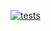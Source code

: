 [![tests](https://github.com/and-buk/api-test/actions/workflows/tests.yml/badge.svg)](https://github.com/and-buk/api-test/actions/workflows/tests.yml)
